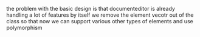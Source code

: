 the problem with the basic design is that documenteditor is already handling a lot of features by itself
we remove the element vecotr out of the class so that now we can support various other types of elements and use polymorphism
